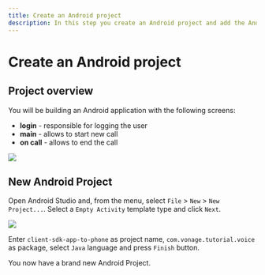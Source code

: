 ```yaml
---
title: Create an Android project
description: In this step you create an Android project and add the Android Client SDK library.
---
```


# Create an Android project

## Project overview

You will be building an Android application with the following screens:

- **login** - responsible for logging the user
- **main** - allows to start new call
- **on call** - allows to end the call

![](/screenshots/tutorials/client-sdk/android-app-to-phone/nav-graph.png)

## New Android Project

Open Android Studio and, from the menu, select `File` > `New` > `New Project...`. Select a `Empty Activity` template type and click `Next`.

![](/screenshots/tutorials/client-sdk/android-shared/create-project-empty-activity.png)

Enter `client-sdk-app-to-phone` as project name, `com.vonage.tutorial.voice` as package, select `Java` language and press `Finish` button.

You now have a brand new Android Project.
